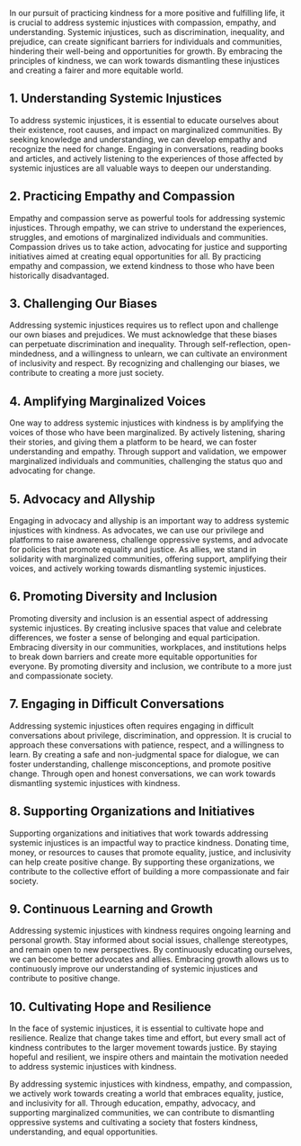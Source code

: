 
In our pursuit of practicing kindness for a more positive and fulfilling life, it is crucial to address systemic injustices with compassion, empathy, and understanding. Systemic injustices, such as discrimination, inequality, and prejudice, can create significant barriers for individuals and communities, hindering their well-being and opportunities for growth. By embracing the principles of kindness, we can work towards dismantling these injustices and creating a fairer and more equitable world.

**1. Understanding Systemic Injustices**
----------------------------------------

To address systemic injustices, it is essential to educate ourselves about their existence, root causes, and impact on marginalized communities. By seeking knowledge and understanding, we can develop empathy and recognize the need for change. Engaging in conversations, reading books and articles, and actively listening to the experiences of those affected by systemic injustices are all valuable ways to deepen our understanding.

**2. Practicing Empathy and Compassion**
----------------------------------------

Empathy and compassion serve as powerful tools for addressing systemic injustices. Through empathy, we can strive to understand the experiences, struggles, and emotions of marginalized individuals and communities. Compassion drives us to take action, advocating for justice and supporting initiatives aimed at creating equal opportunities for all. By practicing empathy and compassion, we extend kindness to those who have been historically disadvantaged.

**3. Challenging Our Biases**
-----------------------------

Addressing systemic injustices requires us to reflect upon and challenge our own biases and prejudices. We must acknowledge that these biases can perpetuate discrimination and inequality. Through self-reflection, open-mindedness, and a willingness to unlearn, we can cultivate an environment of inclusivity and respect. By recognizing and challenging our biases, we contribute to creating a more just society.

**4. Amplifying Marginalized Voices**
-------------------------------------

One way to address systemic injustices with kindness is by amplifying the voices of those who have been marginalized. By actively listening, sharing their stories, and giving them a platform to be heard, we can foster understanding and empathy. Through support and validation, we empower marginalized individuals and communities, challenging the status quo and advocating for change.

**5. Advocacy and Allyship**
----------------------------

Engaging in advocacy and allyship is an important way to address systemic injustices with kindness. As advocates, we can use our privilege and platforms to raise awareness, challenge oppressive systems, and advocate for policies that promote equality and justice. As allies, we stand in solidarity with marginalized communities, offering support, amplifying their voices, and actively working towards dismantling systemic injustices.

**6. Promoting Diversity and Inclusion**
----------------------------------------

Promoting diversity and inclusion is an essential aspect of addressing systemic injustices. By creating inclusive spaces that value and celebrate differences, we foster a sense of belonging and equal participation. Embracing diversity in our communities, workplaces, and institutions helps to break down barriers and create more equitable opportunities for everyone. By promoting diversity and inclusion, we contribute to a more just and compassionate society.

**7. Engaging in Difficult Conversations**
------------------------------------------

Addressing systemic injustices often requires engaging in difficult conversations about privilege, discrimination, and oppression. It is crucial to approach these conversations with patience, respect, and a willingness to learn. By creating a safe and non-judgmental space for dialogue, we can foster understanding, challenge misconceptions, and promote positive change. Through open and honest conversations, we can work towards dismantling systemic injustices with kindness.

**8. Supporting Organizations and Initiatives**
-----------------------------------------------

Supporting organizations and initiatives that work towards addressing systemic injustices is an impactful way to practice kindness. Donating time, money, or resources to causes that promote equality, justice, and inclusivity can help create positive change. By supporting these organizations, we contribute to the collective effort of building a more compassionate and fair society.

**9. Continuous Learning and Growth**
-------------------------------------

Addressing systemic injustices with kindness requires ongoing learning and personal growth. Stay informed about social issues, challenge stereotypes, and remain open to new perspectives. By continuously educating ourselves, we can become better advocates and allies. Embracing growth allows us to continuously improve our understanding of systemic injustices and contribute to positive change.

**10. Cultivating Hope and Resilience**
---------------------------------------

In the face of systemic injustices, it is essential to cultivate hope and resilience. Realize that change takes time and effort, but every small act of kindness contributes to the larger movement towards justice. By staying hopeful and resilient, we inspire others and maintain the motivation needed to address systemic injustices with kindness.

By addressing systemic injustices with kindness, empathy, and compassion, we actively work towards creating a world that embraces equality, justice, and inclusivity for all. Through education, empathy, advocacy, and supporting marginalized communities, we can contribute to dismantling oppressive systems and cultivating a society that fosters kindness, understanding, and equal opportunities.
